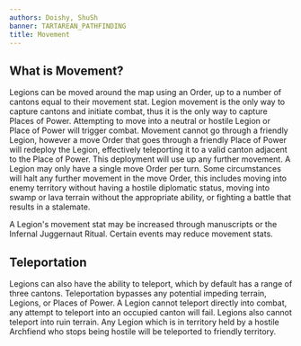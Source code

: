 ```yaml
---
authors: Doishy, ShuSh
banner: TARTAREAN_PATHFINDING
title: Movement
---
```


## What is Movement?

Legions can be moved around the map using an Order, up to a number of cantons
equal to their movement stat. Legion movement is the only way to capture cantons
and initiate combat, thus it is the only way to capture Places of Power.
Attempting to move into a neutral or hostile Legion or Place of Power will
trigger combat. Movement cannot go through a friendly Legion, however a move
Order that goes through a friendly Place of Power will redeploy the Legion,
effectively teleporting it to a valid canton adjacent to the Place of Power.
This deployment will use up any further movement. A Legion may only have a
single move Order per turn. Some circumstances will halt any further movement in
the move Order, this includes moving into enemy territory without having a
hostile diplomatic status, moving into swamp or lava terrain without the
appropriate ability, or fighting a battle that results in a stalemate.

A Legion's movement stat may be increased through manuscripts or the Infernal
Juggernaut Ritual. Certain events may reduce movement stats.

## Teleportation

Legions can also have the ability to teleport, which by default has a range of
three cantons. Teleportation bypasses any potential impeding terrain, Legions,
or Places of Power. A Legion cannot teleport directly into combat, any attempt
to teleport into an occupied canton will fail. Legions also cannot teleport into
ruin terrain. Any Legion which is in territory held by a hostile Archfiend who
stops being hostile will be teleported to friendly territory.
